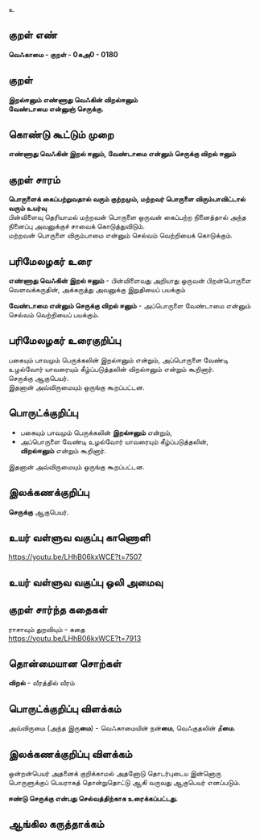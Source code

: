 உ

## குறள் எண் 

**வெஃகாமை - குறள் - 0கஅ0 - 0180** 

## குறள் 

**இறல்ஈனும் எண்ணாது வெஃகின் விறல்ஈனும்  
வேண்டாமை என்னுஞ் செருக்கு.** 

## கொண்டு கூட்டும் முறை

**எண்ணாது வெஃகின் இறல் ஈனும், வேண்டாமை என்னும் செருக்கு விறல் ஈனும்**

## குறள் சாரம் 

**பொருளைக் கைப்பற்றுவதால் வரும் குற்றமும், மற்றவர் பொருளை விரும்பாவிட்டால் வரும் உயர்வு**  
பின்விளைவு தெரியாமல் மற்றவன் பொருளை ஒருவன் கைப்பற்ற நினைத்தால் அந்த நினைப்பு அவனுக்குச் சாவைக் கொடுத்துவிடும்.  
மற்றவன் பொருளை விரும்பாமை என்னும் செல்வம் வெற்றியைக் கொடுக்கும்.   

## பரிமேலழகர் உரை

**எண்ணாது வெஃகின் இறல் ஈனும்** - பின்விளைவது அறியாது ஒருவன் பிறன்பொருளை வெளவக்கருதின், அக்கருத்து அவனுக்கு இறுதியைப் பயக்கும்  

**வேண்டாமை என்னும் செருக்கு விறல் ஈனும்** - அப்பொருளை வேண்டாமை என்னும் செல்வம் வெற்றியைப் பயக்கும்.  

## பரிமேலழகர் உரைகுறிப்பு   

பகையும் பாவமும் பெருக்கலின் இறல்ஈனும் என்றும், அப்பொருளை வேண்டி உழல்வோர் யாவரையும் கீழ்ப்படுத்தலின் விறல்ஈனும் என்றும் கூறினார்.  
செருக்கு ஆகுபெயர்.  
இதனான் அவ்விருமையும் ஒருங்கு கூறப்பட்டன.  

## பொருட்க்குறிப்பு 

* பகையும் பாவமும் பெருக்கலின் **இறல்ஈனும்** என்றும்,  
* அப்பொருளை வேண்டி உழல்வோர் யாவரையும் கீழ்ப்படுத்தலின்,  
**விறல்ஈனும்** என்றும் கூறினார்.  

இதனான் அவ்விருமையும் ஒருங்கு கூறப்பட்டன.  

## இலக்கணக்குறிப்பு  

**செருக்கு** ஆகுபெயர்.  

## உயர் வள்ளுவ வகுப்பு காணொளி

https://youtu.be/LHhB06kxWCE?t=7507

## உயர் வள்ளுவ வகுப்பு ஒலி அமைவு 

 
## குறள் சார்ந்த கதைகள் 

ராசாவும் துறவியும் - கதை  
https://youtu.be/LHhB06kxWCE?t=7913

## தொன்மையான சொற்கள்

**விறல்** - வீரத்தில் வீரம்  

## பொருட்க்குறிப்பு விளக்கம்

அவ்விருமை (அந்த இரு**மை**) - வெஃகாமையின் நன்**மை**, வெஃகுதலின் தீ**மை**. 

## இலக்கணக்குறிப்பு விளக்கம்

ஒன்றன்பெயர் அதனைக் குறிக்காமல் அதனோடு தொடர்புடைய இன்னொரு பொருளுக்குப் பெயராகத் தொன்றுதொட்டு ஆகி வருவது ஆகுபெயர் எனப்படும்.   

**ஈண்டு செருக்கு என்பது செல்வத்திற்காக உரைக்கப்பட்டது.** 

## ஆங்கில கருத்தாக்கம் 


